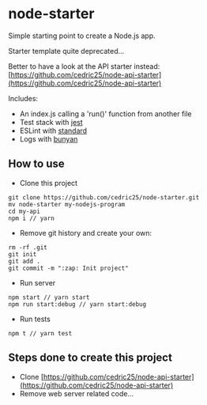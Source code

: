 # node-starter

Simple starting point to create a Node.js app.

Starter template quite deprecated...

Better to have a look at the API starter instead: [https://github.com/cedric25/node-api-starter](https://github.com/cedric25/node-api-starter)

Includes:
 - An index.js calling a 'run()' function from another file
 - Test stack with [jest](https://facebook.github.io/jest/)
 - ESLint with [standard](https://standardjs.com/)
 - Logs with [bunyan](https://github.com/trentm/node-bunyan)

## How to use

 - Clone this project
```
git clone https://github.com/cedric25/node-starter.git
mv node-starter my-nodejs-program
cd my-api
npm i // yarn
```

 - Remove git history and create your own:
```
rm -rf .git
git init
git add .
git commit -m ":zap: Init project"
```

 - Run server
```
npm start // yarn start
npm run start:debug // yarn start:debug
```

 - Run tests
```
npm t // yarn test
```

## Steps done to create this project

 - Clone [https://github.com/cedric25/node-api-starter](https://github.com/cedric25/node-api-starter)
 - Remove web server related code...
